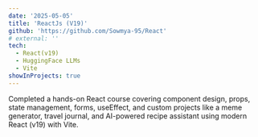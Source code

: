 ```yaml
---
date: '2025-05-05'
title: 'ReactJs (V19)'
github: 'https://github.com/Sowmya-95/React'
# external: ''
tech:
  - React(v19)
  - HuggingFace LLMs
  - Vite
showInProjects: true
---
```


Completed a hands-on React course covering component design, props, state management, forms, useEffect, and custom projects like a meme generator, travel journal, and AI-powered recipe assistant using modern React (v19) with Vite.

